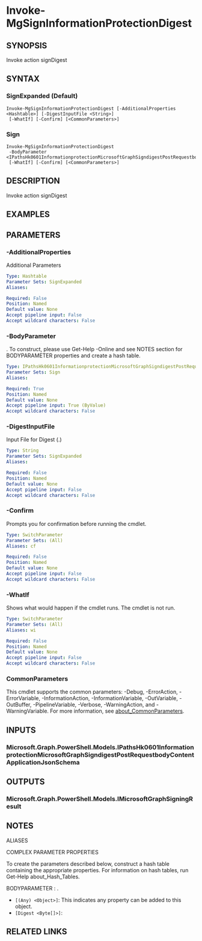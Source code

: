 ﻿---
external help file: Microsoft.Graph.Identity.SignIns-help.xml
Module Name: Microsoft.Graph.Identity.SignIns
online version: https://docs.microsoft.com/en-us/powershell/module/microsoft.graph.identity.signins/invoke-mgsigninformationprotectiondigest
schema: 2.0.0
---

# Invoke-MgSignInformationProtectionDigest

## SYNOPSIS
Invoke action signDigest

## SYNTAX

### SignExpanded (Default)
```
Invoke-MgSignInformationProtectionDigest [-AdditionalProperties <Hashtable>] [-DigestInputFile <String>]
 [-WhatIf] [-Confirm] [<CommonParameters>]
```

### Sign
```
Invoke-MgSignInformationProtectionDigest
 -BodyParameter <IPathsHk0601InformationprotectionMicrosoftGraphSigndigestPostRequestbodyContentApplicationJsonSchema>
 [-WhatIf] [-Confirm] [<CommonParameters>]
```

## DESCRIPTION
Invoke action signDigest

## EXAMPLES

## PARAMETERS

### -AdditionalProperties
Additional Parameters

```yaml
Type: Hashtable
Parameter Sets: SignExpanded
Aliases:

Required: False
Position: Named
Default value: None
Accept pipeline input: False
Accept wildcard characters: False
```

### -BodyParameter
.
To construct, please use Get-Help -Online and see NOTES section for BODYPARAMETER properties and create a hash table.

```yaml
Type: IPathsHk0601InformationprotectionMicrosoftGraphSigndigestPostRequestbodyContentApplicationJsonSchema
Parameter Sets: Sign
Aliases:

Required: True
Position: Named
Default value: None
Accept pipeline input: True (ByValue)
Accept wildcard characters: False
```

### -DigestInputFile
Input File for Digest (.)

```yaml
Type: String
Parameter Sets: SignExpanded
Aliases:

Required: False
Position: Named
Default value: None
Accept pipeline input: False
Accept wildcard characters: False
```

### -Confirm
Prompts you for confirmation before running the cmdlet.

```yaml
Type: SwitchParameter
Parameter Sets: (All)
Aliases: cf

Required: False
Position: Named
Default value: None
Accept pipeline input: False
Accept wildcard characters: False
```

### -WhatIf
Shows what would happen if the cmdlet runs.
The cmdlet is not run.

```yaml
Type: SwitchParameter
Parameter Sets: (All)
Aliases: wi

Required: False
Position: Named
Default value: None
Accept pipeline input: False
Accept wildcard characters: False
```

### CommonParameters
This cmdlet supports the common parameters: -Debug, -ErrorAction, -ErrorVariable, -InformationAction, -InformationVariable, -OutVariable, -OutBuffer, -PipelineVariable, -Verbose, -WarningAction, and -WarningVariable. For more information, see [about_CommonParameters](http://go.microsoft.com/fwlink/?LinkID=113216).

## INPUTS

### Microsoft.Graph.PowerShell.Models.IPathsHk0601InformationprotectionMicrosoftGraphSigndigestPostRequestbodyContentApplicationJsonSchema
## OUTPUTS

### Microsoft.Graph.PowerShell.Models.IMicrosoftGraphSigningResult
## NOTES

ALIASES

COMPLEX PARAMETER PROPERTIES

To create the parameters described below, construct a hash table containing the appropriate properties. For information on hash tables, run Get-Help about_Hash_Tables.


BODYPARAMETER <IPathsHk0601InformationprotectionMicrosoftGraphSigndigestPostRequestbodyContentApplicationJsonSchema>: .
  - `[(Any) <Object>]`: This indicates any property can be added to this object.
  - `[Digest <Byte[]>]`: 

## RELATED LINKS
